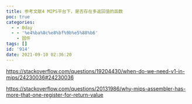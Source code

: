 ```yaml
---
title: 参考文献4 MIPS平台下，是否存在多返回值的函数
poc: true
categories:
  - - 0day
  - - '%e4%ba%8c%e8%bf%9b%e5%88%b6'
    - 固件
tags: []
id: '914'
date: 2021-09-10 02:36:20
---
```


https://stackoverflow.com/questions/19204430/when-do-we-need-v1-in-mips/24230036#24230036

https://stackoverflow.com/questions/20131986/why-mips-assembler-has-more-that-one-register-for-return-value